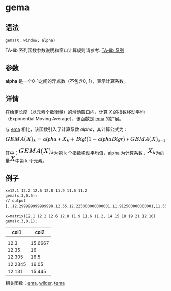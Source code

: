 # gema

## 语法

`gema(X, window, alpha)`

TA-lib 系列函数参数说明和窗口计算规则请参考: [TA-lib 系列](../themes/TAlib.html)

## 参数

**alpha** 是一个0-1之间的浮点数（不包含0, 1），表示计算系数。

## 详情

在给定长度（以元素个数衡量）的滑动窗口内，计算 *X* 的指数移动平均（Exponential Moving Average），该函数是 [ema](../e/ema.html) 的扩展。

与 [ema](../e/ema.html) 相比，该函数引入了计算系数
*alpha*，其计算公式为：

![gema](../../images/gema.png)

其中：![gemak](../../images/gema_k.png)为第 k
个指数移动平均值，alpha 为计算系数，![xk](../../images/xk.png)为向量![x](../../images/x.png)中第 k 个元素。

## 例子

```
x=12.1 12.2 12.6 12.8 11.9 11.6 11.2
gema(x,3,0.5);
// output
[,,12.299999999999998,12.55,12.225000000000001,11.912500000000001,11.55625]

x=matrix(12.1 12.2 12.6 12.8 11.9 11.6 11.2, 14 15 18 19 21 12 10)
gema(x,3,0.1);
```

| col1 | col2 |
| --- | --- |
|  |  |
|  |  |
| 12.3 | 15.6667 |
| 12.35 | 16 |
| 12.305 | 16.5 |
| 12.2345 | 16.05 |
| 12.131 | 15.445 |

相关函数：[ema](../e/ema.html), [wilder](../w/wilder.html), [tema](../t/tema.html)

